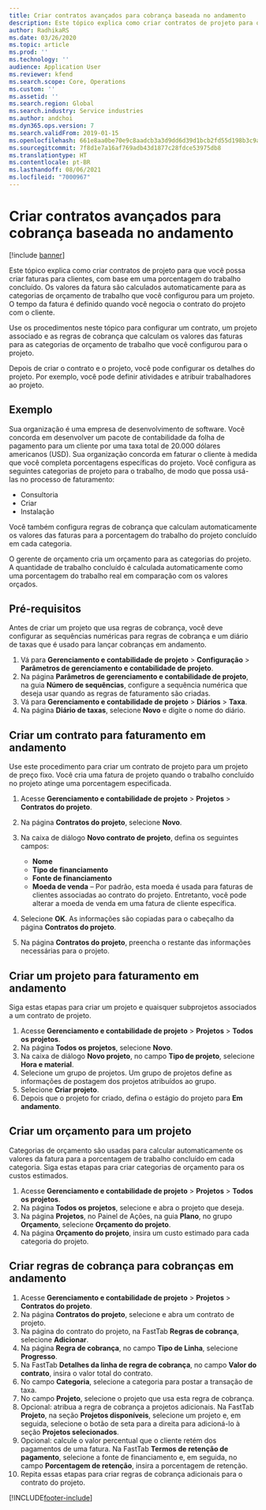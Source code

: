 ```yaml
---
title: Criar contratos avançados para cobrança baseada no andamento
description: Este tópico explica como criar contratos de projeto para que você possa gerar faturas para clientes, com base em uma porcentagem do trabalho concluído.
author: RadhikaRS
ms.date: 03/26/2020
ms.topic: article
ms.prod: ''
ms.technology: ''
audience: Application User
ms.reviewer: kfend
ms.search.scope: Core, Operations
ms.custom: ''
ms.assetid: ''
ms.search.region: Global
ms.search.industry: Service industries
ms.author: andchoi
ms.dyn365.ops.version: 7
ms.search.validFrom: 2019-01-15
ms.openlocfilehash: 661e8aa0be70e9c8aadcb3a3d9dd6d39d1bcb2fd55d198b3c9af19fc2d0ae9d3
ms.sourcegitcommit: 7f8d1e7a16af769adb43d1877c28fdce53975db8
ms.translationtype: HT
ms.contentlocale: pt-BR
ms.lasthandoff: 08/06/2021
ms.locfileid: "7000967"
---
```

# <a name="create-advanced-contracts-for-billing-based-on-progress"></a>Criar contratos avançados para cobrança baseada no andamento
[!include [banner](../includes/banner.md)]

Este tópico explica como criar contratos de projeto para que você possa criar faturas para clientes, com base em uma porcentagem do trabalho concluído. Os valores da fatura são calculados automaticamente para as categorias de orçamento de trabalho que você configurou para um projeto. O tempo da fatura é definido quando você negocia o contrato do projeto com o cliente.

Use os procedimentos neste tópico para configurar um contrato, um projeto associado e as regras de cobrança que calculam os valores das faturas para as categorias de orçamento de trabalho que você configurou para o projeto.

Depois de criar o contrato e o projeto, você pode configurar os detalhes do projeto. Por exemplo, você pode definir atividades e atribuir trabalhadores ao projeto.

## <a name="example"></a>Exemplo

Sua organização é uma empresa de desenvolvimento de software. Você concorda em desenvolver um pacote de contabilidade da folha de pagamento para um cliente por uma taxa total de 20.000 dólares americanos (USD). Sua organização concorda em faturar o cliente à medida que você completa porcentagens específicas do projeto. Você configura as seguintes categorias de projeto para o trabalho, de modo que possa usá-las no processo de faturamento:

- Consultoria
- Criar
- Instalação

Você também configura regras de cobrança que calculam automaticamente os valores das faturas para a porcentagem do trabalho do projeto concluído em cada categoria.

O gerente de orçamento cria um orçamento para as categorias do projeto. A quantidade de trabalho concluído é calculada automaticamente como uma porcentagem do trabalho real em comparação com os valores orçados.

## <a name="prerequisites"></a>Pré-requisitos

Antes de criar um projeto que usa regras de cobrança, você deve configurar as sequências numéricas para regras de cobrança e um diário de taxas que é usado para lançar cobranças em andamento.

1. Vá para **Gerenciamento e contabilidade de projeto** \> **Configuração** \> **Parâmetros de gerenciamento e contabilidade de projeto**.
2. Na página **Parâmetros de gerenciamento e contabilidade de projeto**, na guia **Número de sequências**, configure a sequência numérica que deseja usar quando as regras de faturamento são criadas.
3. Vá para **Gerenciamento e contabilidade de projeto** \> **Diários** \> **Taxa**.
4. Na página **Diário de taxas**, selecione **Novo** e digite o nome do diário.

## <a name="create-a-contract-for-progress-billings"></a>Criar um contrato para faturamento em andamento

Use este procedimento para criar um contrato de projeto para um projeto de preço fixo. Você cria uma fatura de projeto quando o trabalho concluído no projeto atinge uma porcentagem especificada.

1. Acesse **Gerenciamento e contabilidade de projeto** \> **Projetos** \> **Contratos do projeto**.
2. Na página **Contratos do projeto**, selecione **Novo**.
3. Na caixa de diálogo **Novo contrato de projeto**, defina os seguintes campos:

    - **Nome**
    - **Tipo de financiamento**
    - **Fonte de financiamento**
    - **Moeda de venda** – Por padrão, esta moeda é usada para faturas de clientes associadas ao contrato do projeto. Entretanto, você pode alterar a moeda de venda em uma fatura de cliente específica.

4. Selecione **OK**. As informações são copiadas para o cabeçalho da página **Contratos do projeto**.
5. Na página **Contratos do projeto**, preencha o restante das informações necessárias para o projeto.

## <a name="create-a-project-for-progress-billings"></a>Criar um projeto para faturamento em andamento

Siga estas etapas para criar um projeto e quaisquer subprojetos associados a um contrato de projeto.

1. Acesse **Gerenciamento e contabilidade de projeto** \> **Projetos** \> **Todos os projetos**.
2. Na página **Todos os projetos**, selecione **Novo**.
3. Na caixa de diálogo **Novo projeto**, no campo **Tipo de projeto**, selecione **Hora e material**.
4. Selecione um grupo de projetos. Um grupo de projetos define as informações de postagem dos projetos atribuídos ao grupo.
5. Selecione **Criar projeto**.
6. Depois que o projeto for criado, defina o estágio do projeto para **Em andamento**.

## <a name="create-a-budget-for-a-project"></a>Criar um orçamento para um projeto

Categorias de orçamento são usadas para calcular automaticamente os valores da fatura para a porcentagem de trabalho concluído em cada categoria. Siga estas etapas para criar categorias de orçamento para os custos estimados.

1. Acesse **Gerenciamento e contabilidade de projeto** \> **Projetos** \> **Todos os projetos**.
2. Na página **Todos os projetos**, selecione e abra o projeto que deseja.
3. Na página **Projetos**, no Painel de Ações, na guia **Plano**, no grupo **Orçamento**, selecione **Orçamento do projeto**.
4. Na página **Orçamento do projeto**, insira um custo estimado para cada categoria do projeto.

## <a name="create-billing-rules-for-progress-billings"></a>Criar regras de cobrança para cobranças em andamento

1. Acesse **Gerenciamento e contabilidade de projeto** \> **Projetos** \> **Contratos do projeto**.
2. Na página **Contratos do projeto**, selecione e abra um contrato de projeto.
3. Na página do contrato do projeto, na FastTab **Regras de cobrança**, selecione **Adicionar**.
4. Na página **Regra de cobrança**, no campo **Tipo de Linha**, selecione **Progresso**.
5. Na FastTab **Detalhes da linha de regra de cobrança**, no campo **Valor do contrato**, insira o valor total do contrato.
6. No campo **Categoria**, selecione a categoria para postar a transação de taxa.
7. No campo **Projeto**, selecione o projeto que usa esta regra de cobrança.
8. Opcional: atribua a regra de cobrança a projetos adicionais. Na FastTab **Projeto**, na seção **Projetos disponíveis**, selecione um projeto e, em seguida, selecione o botão de seta para a direita para adicioná-lo à seção **Projetos selecionados**.
9. Opcional: calcule o valor percentual que o cliente retém dos pagamentos de uma fatura. Na FastTab **Termos de retenção de pagamento**, selecione a fonte de financiamento e, em seguida, no campo **Porcentagem de retenção**, insira a porcentagem de retenção.
10. Repita essas etapas para criar regras de cobrança adicionais para o contrato do projeto.


[!INCLUDE[footer-include](../includes/footer-banner.md)]